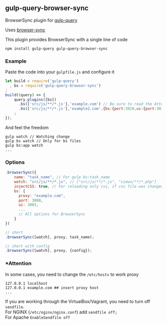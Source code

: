## gulp-query-browser-sync
BrowserSync plugin for [gulp-query](https://github.com/gulp-query/gulp-query)

Uses [browser-sync](https://browsersync.io/)

This plugin provides BrowserSync with a single line of code

```
npm install gulp-query gulp-query-browser-sync
```

### Example
Paste the code into your `gulpfile.js` and configure it
```javascript
let build = require('gulp-query')
  , bs = require('gulp-query-browser-sync')
;
build((query) => {
    query.plugins([bs])
      .bs(['src/js/**/*.js'],'example.com') // Be sure to read the Attention below
      .bs(['src/js/**/*.js'],'example2.com',{bs:{port:3010,ui:{port:3011}}})
    ;
});
```
And feel the freedom
```
gulp watch // Watching change
gulp bs watch // Only for bs files
gulp bs:app watch
...
```

### Options
```javascript
.browserSync({
    name: "task_name", // For gulp bs:task_name
    watch: "src/js/**/*.js", // ["src/js/**/*.js", "views/**/*.php"]
    injectCSS: true, // For reloading only css, if css file was changed
    bs: {
      proxy: "example.com",
      port: 3000,
      ui: 3001,
      ...
      // All options for BrowserSync
    }
})

// short
.browserSync([watch], proxy, task_name);

// short with config
.browserSync([watch], proxy, {config});
```


### *Attention

In some cases, you need to change the `/etc/hosts` to work proxy
```
127.0.0.1 localhost
127.0.0.1 example.com ## insert proxy host
...
```

If you are working through the VirtualBox/Vagrant, you need to turn off `sendfile`.  
For NGINX (`/etc/nginx/nginx.conf`) add `sendfile off;`  
For Apache `EnableSendfile off`